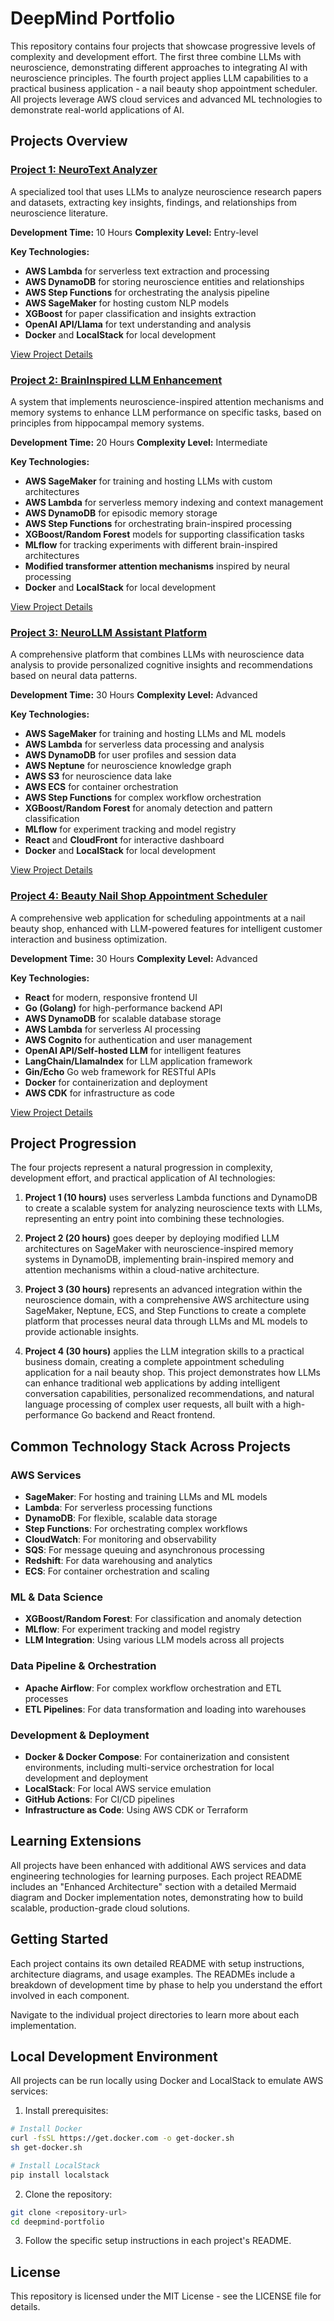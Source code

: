 # DeepMind Portfolio

This repository contains four projects that showcase progressive levels of complexity and development effort. The first three combine LLMs with neuroscience, demonstrating different approaches to integrating AI with neuroscience principles. The fourth project applies LLM capabilities to a practical business application - a nail beauty shop appointment scheduler. All projects leverage AWS cloud services and advanced ML technologies to demonstrate real-world applications of AI.

## Projects Overview

### [Project 1: NeuroText Analyzer](./project1-neurotext-analyzer)

A specialized tool that uses LLMs to analyze neuroscience research papers and datasets, extracting key insights, findings, and relationships from neuroscience literature.

**Development Time:** 10 Hours
**Complexity Level:** Entry-level

**Key Technologies:**
- **AWS Lambda** for serverless text extraction and processing
- **AWS DynamoDB** for storing neuroscience entities and relationships
- **AWS Step Functions** for orchestrating the analysis pipeline
- **AWS SageMaker** for hosting custom NLP models
- **XGBoost** for paper classification and insights extraction
- **OpenAI API/Llama** for text understanding and analysis
- **Docker** and **LocalStack** for local development

[View Project Details](./project1-neurotext-analyzer)

### [Project 2: BrainInspired LLM Enhancement](./project2-braininspired-llm-enhancement)

A system that implements neuroscience-inspired attention mechanisms and memory systems to enhance LLM performance on specific tasks, based on principles from hippocampal memory systems.

**Development Time:** 20 Hours
**Complexity Level:** Intermediate

**Key Technologies:**
- **AWS SageMaker** for training and hosting LLMs with custom architectures
- **AWS Lambda** for serverless memory indexing and context management
- **AWS DynamoDB** for episodic memory storage
- **AWS Step Functions** for orchestrating brain-inspired processing
- **XGBoost/Random Forest** models for supporting classification tasks
- **MLflow** for tracking experiments with different brain-inspired architectures
- **Modified transformer attention mechanisms** inspired by neural processing
- **Docker** and **LocalStack** for local development

[View Project Details](./project2-braininspired-llm-enhancement)

### [Project 3: NeuroLLM Assistant Platform](./project3-neurollm-assistant-platform)

A comprehensive platform that combines LLMs with neuroscience data analysis to provide personalized cognitive insights and recommendations based on neural data patterns.

**Development Time:** 30 Hours
**Complexity Level:** Advanced

**Key Technologies:**
- **AWS SageMaker** for training and hosting LLMs and ML models
- **AWS Lambda** for serverless data processing and analysis
- **AWS DynamoDB** for user profiles and session data
- **AWS Neptune** for neuroscience knowledge graph
- **AWS S3** for neuroscience data lake
- **AWS ECS** for container orchestration
- **AWS Step Functions** for complex workflow orchestration
- **XGBoost/Random Forest** for anomaly detection and pattern classification
- **MLflow** for experiment tracking and model registry
- **React** and **CloudFront** for interactive dashboard
- **Docker** and **LocalStack** for local development

[View Project Details](./project3-neurollm-assistant-platform)

### [Project 4: Beauty Nail Shop Appointment Scheduler](./project4-beauty-nail-scheduler)

A comprehensive web application for scheduling appointments at a nail beauty shop, enhanced with LLM-powered features for intelligent customer interaction and business optimization.

**Development Time:** 30 Hours
**Complexity Level:** Advanced

**Key Technologies:**
- **React** for modern, responsive frontend UI
- **Go (Golang)** for high-performance backend API
- **AWS DynamoDB** for scalable database storage
- **AWS Lambda** for serverless AI processing
- **AWS Cognito** for authentication and user management
- **OpenAI API/Self-hosted LLM** for intelligent features
- **LangChain/LlamaIndex** for LLM application framework
- **Gin/Echo** Go web framework for RESTful APIs
- **Docker** for containerization and deployment
- **AWS CDK** for infrastructure as code

[View Project Details](./project4-beauty-nail-scheduler)

## Project Progression

The four projects represent a natural progression in complexity, development effort, and practical application of AI technologies:

1. **Project 1 (10 hours)** uses serverless Lambda functions and DynamoDB to create a scalable system for analyzing neuroscience texts with LLMs, representing an entry point into combining these technologies.

2. **Project 2 (20 hours)** goes deeper by deploying modified LLM architectures on SageMaker with neuroscience-inspired memory systems in DynamoDB, implementing brain-inspired memory and attention mechanisms within a cloud-native architecture.

3. **Project 3 (30 hours)** represents an advanced integration within the neuroscience domain, with a comprehensive AWS architecture using SageMaker, Neptune, ECS, and Step Functions to create a complete platform that processes neural data through LLMs and ML models to provide actionable insights.

4. **Project 4 (30 hours)** applies the LLM integration skills to a practical business domain, creating a complete appointment scheduling application for a nail beauty shop. This project demonstrates how LLMs can enhance traditional web applications by adding intelligent conversation capabilities, personalized recommendations, and natural language processing of complex user requests, all built with a high-performance Go backend and React frontend.

## Common Technology Stack Across Projects

### AWS Services
- **SageMaker**: For hosting and training LLMs and ML models
- **Lambda**: For serverless processing functions
- **DynamoDB**: For flexible, scalable data storage
- **Step Functions**: For orchestrating complex workflows
- **CloudWatch**: For monitoring and observability
- **SQS**: For message queuing and asynchronous processing
- **Redshift**: For data warehousing and analytics
- **ECS**: For container orchestration and scaling

### ML & Data Science
- **XGBoost/Random Forest**: For classification and anomaly detection
- **MLflow**: For experiment tracking and model registry
- **LLM Integration**: Using various LLM models across all projects

### Data Pipeline & Orchestration
- **Apache Airflow**: For complex workflow orchestration and ETL processes
- **ETL Pipelines**: For data transformation and loading into warehouses

### Development & Deployment
- **Docker & Docker Compose**: For containerization and consistent environments, including multi-service orchestration for local development and deployment
- **LocalStack**: For local AWS service emulation
- **GitHub Actions**: For CI/CD pipelines
- **Infrastructure as Code**: Using AWS CDK or Terraform

## Learning Extensions

All projects have been enhanced with additional AWS services and data engineering technologies for learning purposes. Each project README includes an "Enhanced Architecture" section with a detailed Mermaid diagram and Docker implementation notes, demonstrating how to build scalable, production-grade cloud solutions.

## Getting Started

Each project contains its own detailed README with setup instructions, architecture diagrams, and usage examples. The READMEs include a breakdown of development time by phase to help you understand the effort involved in each component.

Navigate to the individual project directories to learn more about each implementation.

## Local Development Environment

All projects can be run locally using Docker and LocalStack to emulate AWS services:

1. Install prerequisites:
```bash
# Install Docker
curl -fsSL https://get.docker.com -o get-docker.sh
sh get-docker.sh

# Install LocalStack
pip install localstack
```

2. Clone the repository:
```bash
git clone <repository-url>
cd deepmind-portfolio
```

3. Follow the specific setup instructions in each project's README.

## License

This repository is licensed under the MIT License - see the LICENSE file for details.
